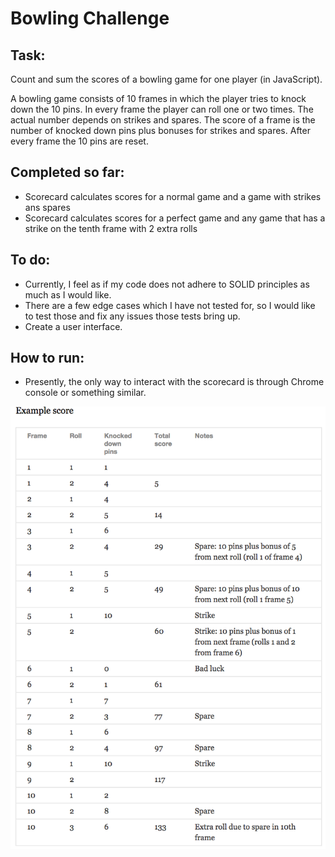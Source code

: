 
Bowling Challenge
=================

Task: 
-----

Count and sum the scores of a bowling game for one player (in JavaScript).

A bowling game consists of 10 frames in which the player tries to knock down the 10 pins. In every frame the player can roll one or two times. The actual number depends on strikes and spares. The score of a frame is the number of knocked down pins plus bonuses for strikes and spares. After every frame the 10 pins are reset.

Completed so far:
-----

* Scorecard calculates scores for a normal game and a game with strikes ans spares
* Scorecard calculates scores for a perfect game and any game that has a strike on the tenth frame with 2 extra rolls

To do:
-----

* Currently, I feel as if my code does not adhere to SOLID principles as much as I would like.
* There are a few edge cases which I have not tested for, so I would like to test those and fix any issues those tests bring up.
* Create a user interface.

How to run:
-----

* Presently, the only way to interact with the scorecard is through Chrome console or something similar.

![Ten Pin Score Example](images/example_ten_pin_scoring.png)
